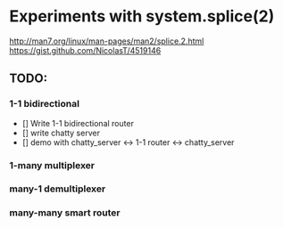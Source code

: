 # Experiments with system.splice(2)
http://man7.org/linux/man-pages/man2/splice.2.html
https://gist.github.com/NicolasT/4519146

## TODO:
### 1-1 bidirectional

- [] Write 1-1 bidirectional router
- [] write chatty server
- [] demo with chatty_server <-> 1-1 router <-> chatty_server

### 1-many multiplexer

### many-1 demultiplexer

### many-many smart router


